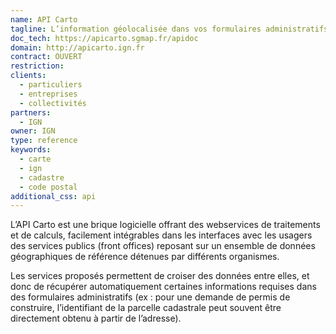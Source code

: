 ```yaml
---
name: API Carto
tagline: L’information géolocalisée dans vos formulaires administratifs
doc_tech: https://apicarto.sgmap.fr/apidoc
domain: http://apicarto.ign.fr
contract: OUVERT
restriction:
clients:
  - particuliers
  - entreprises
  - collectivités
partners:
  - IGN
owner: IGN
type: reference
keywords:
  - carte
  - ign
  - cadastre
  - code postal
additional_css: api
---
```


L’API Carto est une brique logicielle offrant des webservices de traitements et de calculs, facilement intégrables dans les interfaces avec les usagers des services publics (front offices) reposant sur un ensemble de données géographiques de référence détenues par différents organismes.

Les services proposés permettent de croiser des données entre elles, et donc de récupérer automatiquement certaines informations requises dans des formulaires administratifs (ex : pour une demande de permis de construire, l’identifiant de la parcelle cadastrale peut souvent être directement obtenu à partir de l’adresse).
